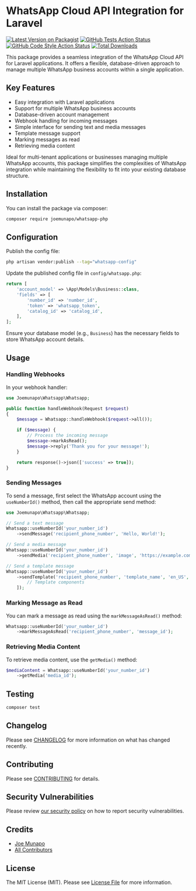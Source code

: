 # WhatsApp Cloud API Integration for Laravel

[![Latest Version on Packagist](https://img.shields.io/packagist/v/joemunapo/whatsapp-php.svg?style=flat-square)](https://packagist.org/packages/joemunapo/whatsapp-php)
[![GitHub Tests Action Status](https://img.shields.io/github/actions/workflow/status/joemunapo/whatsapp-php/run-tests.yml?branch=main&label=tests&style=flat-square)](https://github.com/joemunapo/whatsapp-php/actions?query=workflow%3Arun-tests+branch%3Amain)
[![GitHub Code Style Action Status](https://img.shields.io/github/actions/workflow/status/joemunapo/whatsapp-php/fix-php-code-style-issues.yml?branch=main&label=code%20style&style=flat-square)](https://github.com/joemunapo/whatsapp-php/actions?query=workflow%3A"Fix+PHP+code+style+issues"+branch%3Amain)
[![Total Downloads](https://img.shields.io/packagist/dt/joemunapo/whatsapp-php.svg?style=flat-square)](https://packagist.org/packages/joemunapo/whatsapp-php)

This package provides a seamless integration of the WhatsApp Cloud API for Laravel applications. It offers a flexible, database-driven approach to manage multiple WhatsApp business accounts within a single application.

## Key Features

- Easy integration with Laravel applications
- Support for multiple WhatsApp business accounts
- Database-driven account management
- Webhook handling for incoming messages
- Simple interface for sending text and media messages
- Template message support
- Marking messages as read
- Retrieving media content

Ideal for multi-tenant applications or businesses managing multiple WhatsApp accounts, this package simplifies the complexities of WhatsApp integration while maintaining the flexibility to fit into your existing database structure.

## Installation

You can install the package via composer:

```bash
composer require joemunapo/whatsapp-php
```

## Configuration

Publish the config file:

```bash
php artisan vendor:publish --tag="whatsapp-config"
```

Update the published config file in `config/whatsapp.php`:

```php
return [
    'account_model' => \App\Models\Business::class,
    'fields' => [
        'number_id' => 'number_id',
        'token' => 'whatsapp_token',
        'catalog_id' => 'catalog_id',
    ],
];
```

Ensure your database model (e.g., `Business`) has the necessary fields to store WhatsApp account details.

## Usage

### Handling Webhooks

In your webhook handler:

```php
use Joemunapo\Whatsapp\Whatsapp;

public function handleWebhook(Request $request)
{
    $message = Whatsapp::handleWebhook($request->all());

    if ($message) {
        // Process the incoming message
        $message->markAsRead();
        $message->reply('Thank you for your message!');
    }

    return response()->json(['success' => true]);
}
```

### Sending Messages

To send a message, first select the WhatsApp account using the `useNumberId()` method, then call the appropriate send method:

```php
use Joemunapo\Whatsapp\Whatsapp;

// Send a text message
Whatsapp::useNumberId('your_number_id')
    ->sendMessage('recipient_phone_number', 'Hello, World!');

// Send a media message
Whatsapp::useNumberId('your_number_id')
    ->sendMedia('recipient_phone_number', 'image', 'https://example.com/image.jpg', 'Check out this image!');

// Send a template message
Whatsapp::useNumberId('your_number_id')
    ->sendTemplate('recipient_phone_number', 'template_name', 'en_US', [
        // Template components
    ]);
```

### Marking Message as Read

You can mark a message as read using the `markMessageAsRead()` method:

```php
Whatsapp::useNumberId('your_number_id')
    ->markMessageAsRead('recipient_phone_number', 'message_id');
```

### Retrieving Media Content

To retrieve media content, use the `getMedia()` method:

```php
$mediaContent = Whatsapp::useNumberId('your_number_id')
    ->getMedia('media_id');
```

## Testing

```bash
composer test
```

## Changelog

Please see [CHANGELOG](CHANGELOG.md) for more information on what has changed recently.

## Contributing

Please see [CONTRIBUTING](CONTRIBUTING.md) for details.

## Security Vulnerabilities

Please review [our security policy](../../security/policy) on how to report security vulnerabilities.

## Credits

- [Joe Munapo](https://github.com/joemunapo)
- [All Contributors](../../contributors)

## License

The MIT License (MIT). Please see [License File](LICENSE.md) for more information.
